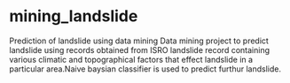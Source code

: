 mining_landslide
================

Prediction of landslide using data mining
Data mining project to predict landslide using records obtained from ISRO landslide record containing various climatic and topographical factors that effect landslide in a particular area.Naive baysian classifier is used to predict furthur landslide.
